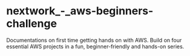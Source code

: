 # nextwork_-_aws-beginners-challenge
Documentations on first time getting hands on with AWS. Build on four essential AWS projects in a fun, beginner-friendly and hands-on series.
